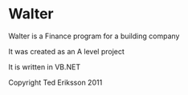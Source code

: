 Walter
======

Walter is a Finance program for a building company

It was created as an A level project

It is written in VB.NET

Copyright Ted Eriksson 2011

                                                                                   
